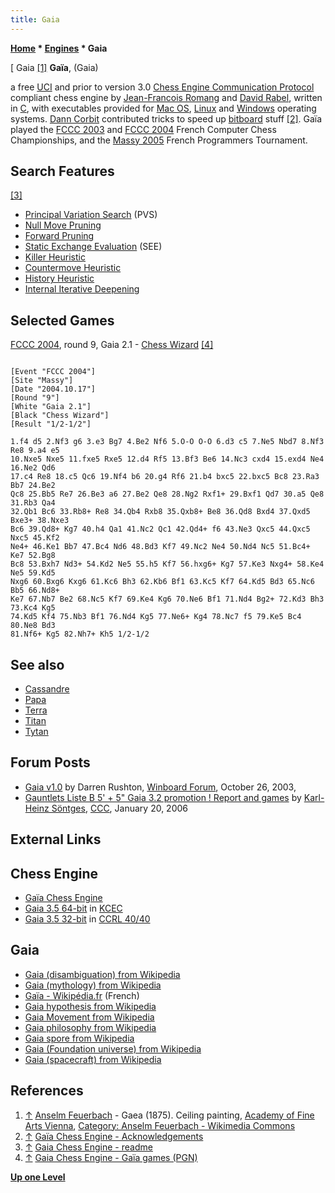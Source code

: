 ```yaml
---
title: Gaia
---
```

**[Home](Home "Home") * [Engines](Engines "Engines") * Gaia**

\[ Gaia <a id="cite-note-1" href="#cite-ref-1">[1]</a>
**Gaïa**, (Gaia)

a free [UCI](UCI "UCI") and prior to version 3.0 [Chess Engine Communication Protocol](Chess_Engine_Communication_Protocol "Chess Engine Communication Protocol") compliant chess engine by [Jean-Francois Romang](Jean-Francois_Romang "Jean-Francois Romang") and [David Rabel](index.php?title=David_Rabel&action=edit&redlink=1 "David Rabel (page does not exist)"), written in [C](C "C"), with executables provided for [Mac OS](Mac_OS "Mac OS"), [Linux](Linux "Linux") and [Windows](Windows "Windows") operating systems.
[Dann Corbit](Dann_Corbit "Dann Corbit") contributed tricks to speed up [bitboard](Bitboards "Bitboards") stuff <a id="cite-note-2" href="#cite-ref-2">[2]</a>.
Gaïa played the [FCCC 2003](FCCC_2003 "FCCC 2003") and [FCCC 2004](FCCC_2004 "FCCC 2004") French Computer Chess Championships, and the [Massy 2005](Massy_2005 "Massy 2005") French Programmers Tournament.

## Search Features

<a id="cite-note-3" href="#cite-ref-3">[3]</a>

- [Principal Variation Search](Principal_Variation_Search "Principal Variation Search") (PVS)
- [Null Move Pruning](Null_Move_Pruning "Null Move Pruning")
- [Forward Pruning](Pruning "Pruning")
- [Static Exchange Evaluation](Static_Exchange_Evaluation "Static Exchange Evaluation") (SEE)
- [Killer Heuristic](Killer_Heuristic "Killer Heuristic")
- [Countermove Heuristic](Countermove_Heuristic "Countermove Heuristic")
- [History Heuristic](History_Heuristic "History Heuristic")
- [Internal Iterative Deepening](Internal_Iterative_Deepening "Internal Iterative Deepening")

## Selected Games

[FCCC 2004](FCCC_2004 "FCCC 2004"), round 9, Gaia 2.1 - [Chess Wizard](Chess_Wizard "Chess Wizard") <a id="cite-note-4" href="#cite-ref-4">[4]</a>

```

[Event "FCCC 2004"]
[Site "Massy"]
[Date "2004.10.17"]
[Round "9"]
[White "Gaia 2.1"]
[Black "Chess Wizard"]
[Result "1/2-1/2"]

1.f4 d5 2.Nf3 g6 3.e3 Bg7 4.Be2 Nf6 5.O-O O-O 6.d3 c5 7.Ne5 Nbd7 8.Nf3 Re8 9.a4 e5 
10.Nxe5 Nxe5 11.fxe5 Rxe5 12.d4 Rf5 13.Bf3 Be6 14.Nc3 cxd4 15.exd4 Ne4 16.Ne2 Qd6 
17.c4 Re8 18.c5 Qc6 19.Nf4 b6 20.g4 Rf6 21.b4 bxc5 22.bxc5 Bc8 23.Ra3 Bb7 24.Be2 
Qc8 25.Bb5 Re7 26.Be3 a6 27.Be2 Qe8 28.Ng2 Rxf1+ 29.Bxf1 Qd7 30.a5 Qe8 31.Rb3 Qa4 
32.Qb1 Bc6 33.Rb8+ Re8 34.Qb4 Rxb8 35.Qxb8+ Be8 36.Qd8 Bxd4 37.Qxd5 Bxe3+ 38.Nxe3 
Bc6 39.Qd8+ Kg7 40.h4 Qa1 41.Nc2 Qc1 42.Qd4+ f6 43.Ne3 Qxc5 44.Qxc5 Nxc5 45.Kf2 
Ne4+ 46.Ke1 Bb7 47.Bc4 Nd6 48.Bd3 Kf7 49.Nc2 Ne4 50.Nd4 Nc5 51.Bc4+ Ke7 52.Bg8 
Bc8 53.Bxh7 Nd3+ 54.Kd2 Ne5 55.h5 Kf7 56.hxg6+ Kg7 57.Ke3 Nxg4+ 58.Ke4 Ne5 59.Kd5 
Nxg6 60.Bxg6 Kxg6 61.Kc6 Bh3 62.Kb6 Bf1 63.Kc5 Kf7 64.Kd5 Bd3 65.Nc6 Bb5 66.Nd8+ 
Ke7 67.Nb7 Be2 68.Nc5 Kf7 69.Ke4 Kg6 70.Ne6 Bf1 71.Nd4 Bg2+ 72.Kd3 Bh3 73.Kc4 Kg5 
74.Kd5 Kf4 75.Nb3 Bf1 76.Nd4 Kg5 77.Ne6+ Kg4 78.Nc7 f5 79.Ke5 Bc4 80.Ne8 Bd3 
81.Nf6+ Kg5 82.Nh7+ Kh5 1/2-1/2

```

## See also

- [Cassandre](Cassandre "Cassandre")
- [Papa](Papa "Papa")
- [Terra](Terra "Terra")
- [Titan](Titan "Titan")
- [Tytan](Tytan "Tytan")

## Forum Posts

- [Gaia v1.0](http://www.open-aurec.com/wbforum/viewtopic.php?f=18&t=44822) by Darren Rushton, [Winboard Forum](Computer_Chess_Forums "Computer Chess Forums"), October 26, 2003,
- [Gauntlets Liste B 5' + 5" Gaia 3.2 promotion ! Report and games](https://www.stmintz.com/ccc/index.php?id=481003) by [Karl-Heinz Söntges](index.php?title=Karl-Heinz_S%C3%B6ntges&action=edit&redlink=1 "Karl-Heinz Söntges (page does not exist)"), [CCC](CCC "CCC"), January 20, 2006

## External Links

## Chess Engine

- [Gaïa Chess Engine](http://gaiachess.free.fr/)
- [Gaia 3.5 64-bit](http://kirill-kryukov.com/chess/kcec/cgi/engine_details.cgi?print=Details&each_game=1&eng=Gaia%203.5%2064-bit) in [KCEC](KCEC "KCEC")
- [Gaia 3.5 32-bit](http://www.computerchess.org.uk/ccrl/4040/cgi/engine_details.cgi?print=Details&each_game=1&eng=Gaia%203.5%2032-bit#Gaia_3_5_32-bit) in [CCRL 40/40](CCRL "CCRL")

## Gaia

- [Gaia (disambiguation) from Wikipedia](https://en.wikipedia.org/wiki/Gaia)
- [Gaia (mythology) from Wikipedia](https://en.wikipedia.org/wiki/Gaia_%28mythology%29)
- [Gaïa - Wikipédia.fr](http://fr.wikipedia.org/wiki/Ga%C3%AFa) (French)
- [Gaia hypothesis from Wikipedia](https://en.wikipedia.org/wiki/Gaia_hypothesis)
- [Gaia Movement from Wikipedia](https://en.wikipedia.org/wiki/Gaia_Movement)
- [Gaia philosophy from Wikipedia](https://en.wikipedia.org/wiki/Gaia_philosophy)
- [Gaia spore from Wikipedia](https://en.wikipedia.org/wiki/Gaia_spore)
- [Gaia (Foundation universe) from Wikipedia](https://en.wikipedia.org/wiki/Gaia_%28Foundation_universe%29)
- [Gaia (spacecraft) from Wikipedia](https://en.wikipedia.org/wiki/Gaia_%28spacecraft%29)

## References

1. <a id="cite-ref-1" href="#cite-note-1">↑</a> [Anselm Feuerbach](Category:Anselm_Feuerbach "Category:Anselm Feuerbach") - Gaea (1875). Ceiling painting, [Academy of Fine Arts Vienna](https://en.wikipedia.org/wiki/Academy_of_Fine_Arts_Vienna), [Category: Anselm Feuerbach - Wikimedia Commons](http://commons.wikimedia.org/wiki/Category:Anselm_Feuerbach)
1. <a id="cite-ref-2" href="#cite-note-2">↑</a> [Gaïa Chess Engine - Acknowledgements](http://gaiachess.free.fr/)
1. <a id="cite-ref-3" href="#cite-note-3">↑</a> [Gaia Chess Engine - readme](http://gaiachess.free.fr/downloads/gaia3.5/readme.txt)
1. <a id="cite-ref-4" href="#cite-note-4">↑</a> [Gaia Chess Engine - Gaïa games (PGN)](http://gaiachess.free.fr/)

**[Up one Level](Engines "Engines")**

